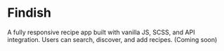 # Findish
A fully responsive recipe app built with vanilla JS, SCSS, and API integration. Users can search, discover, and add recipes. (Coming soon)
